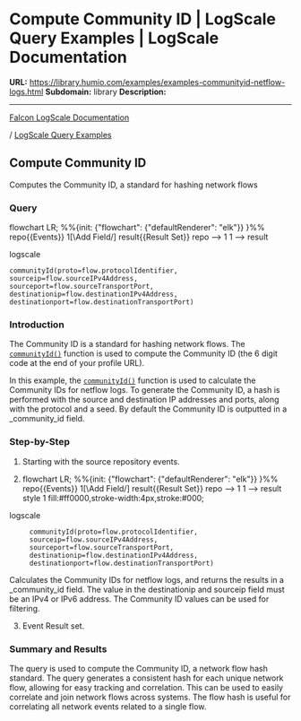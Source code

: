 # Compute Community ID | LogScale Query Examples | LogScale Documentation

**URL:** https://library.humio.com/examples/examples-communityid-netflow-logs.html
**Subdomain:** library
**Description:** 

---

[Falcon LogScale Documentation](https://library.humio.com)

/ [LogScale Query Examples](examples.html)

## Compute Community ID

Computes the Community ID, a standard for hashing network flows 

### Query

flowchart LR; %%{init: {"flowchart": {"defaultRenderer": "elk"}} }%% repo{{Events}} 1[\Add Field/] result{{Result Set}} repo --> 1 1 --> result

logscale
    
    
    communityId(proto=flow.protocolIdentifier,
    sourceip=flow.sourceIPv4Address,
    sourceport=flow.sourceTransportPort,
    destinationip=flow.destinationIPv4Address,
    destinationport=flow.destinationTransportPort)

### Introduction

The Community ID is a standard for hashing network flows. The [`communityId()`](https://library.humio.com/data-analysis/functions-communityid.html) function is used to compute the Community ID (the 6 digit code at the end of your profile URL). 

In this example, the [`communityId()`](https://library.humio.com/data-analysis/functions-communityid.html) function is used to calculate the Community IDs for netflow logs. To generate the Community ID, a hash is performed with the source and destination IP addresses and ports, along with the protocol and a seed. By default the Community ID is outputted in a _community_id field. 

### Step-by-Step

  1. Starting with the source repository events.

  2. flowchart LR; %%{init: {"flowchart": {"defaultRenderer": "elk"}} }%% repo{{Events}} 1[\Add Field/] result{{Result Set}} repo --> 1 1 --> result style 1 fill:#ff0000,stroke-width:4px,stroke:#000;

logscale
         
         communityId(proto=flow.protocolIdentifier,
         sourceip=flow.sourceIPv4Address,
         sourceport=flow.sourceTransportPort,
         destinationip=flow.destinationIPv4Address,
         destinationport=flow.destinationTransportPort)

Calculates the Community IDs for netflow logs, and returns the results in a _community_id field. The value in the destinationip and sourceip field must be an IPv4 or IPv6 address. The Community ID values can be used for filtering. 

  3. Event Result set.




### Summary and Results

The query is used to compute the Community ID, a network flow hash standard. The query generates a consistent hash for each unique network flow, allowing for easy tracking and correlation. This can be used to easily correlate and join network flows across systems. The flow hash is useful for correlating all network events related to a single flow.
